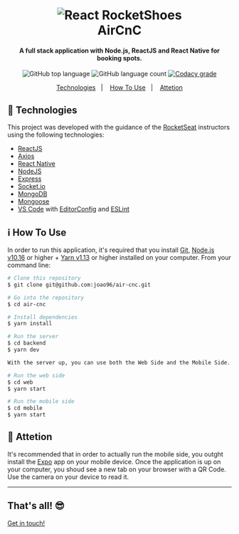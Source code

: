 <h1 align="center">
    <img alt="React RocketShoes" src="https://arturkilldragon.files.wordpress.com/2019/06/omnistack-wallpaper-1920x1080.png" />
    <br>
    AirCnC
</h1>

<h4 align="center">
  A full stack application with Node.js, ReactJS and React Native for booking spots.
</h4>
<p align="center">
  <img alt="GitHub top language" src="https://img.shields.io/badge/javascript-88.9%25-yellow">

  <img alt="GitHub language count" src="https://img.shields.io/badge/languages-3-blue">

  <a href="https://www.codacy.com/manual/joao96/air-cnc?utm_source=github.com&amp;utm_medium=referral&amp;utm_content=joao96/air-cnc&amp;utm_campaign=Badge_Grade">
    <img alt="Codacy grade" src="https://img.shields.io/badge/code%20quality-A-brightgreen">
  </a>
</p>

<p align="center">
  <a href="#checkered_flag-technologies">Technologies</a>&nbsp;&nbsp;&nbsp;|&nbsp;&nbsp;&nbsp;
  <a href="#information_source-how-to-use">How To Use</a>&nbsp;&nbsp;&nbsp;|&nbsp;&nbsp;&nbsp;
  <a href="#rotating_light-attetion">Attetion</a>
</p>

## :checkered_flag: Technologies

This project was developed with the guidance of the [RocketSeat](https://rocketseat.com.br/) instructors using the following technologies:

-   [ReactJS](https://reactjs.org/)
-   [Axios](https://github.com/axios/axios)
-   [React Native](https://facebook.github.io/react-native/)
-   [NodeJS](https://nodejs.org/en/)
-   [Express](https://expressjs.com/pt-br/)
-   [Socket.io](https://socket.io/)
-   [MongoDB](https://www.mongodb.com/)
-   [Mongoose](https://mongoosejs.com/)
-   [VS Code][vc] with [EditorConfig][vceditconfig] and [ESLint][vceslint]

## :information_source: How To Use

In order to run this application, it's required that you install [Git](https://git-scm.com), [Node.js v10.16][nodejs] or higher + [Yarn v1.13][yarn] or higher installed on your computer. From your command line:

```bash
# Clone this repository
$ git clone git@github.com:joao96/air-cnc.git

# Go into the repository
$ cd air-cnc

# Install dependencies
$ yarn install

# Run the server
$ cd backend
$ yarn dev

With the server up, you can use both the Web Side and the Mobile Side.

# Run the web side
$ cd web
$ yarn start

# Run the mobile side
$ cd mobile
$ yarn start
```

## :rotating_light: Attetion
It's recommended that in order to actually run the mobile side, you outght install the [Expo](https://expo.io/) app on your mobile device. Once the application is up on your computer, you shoud see a new tab on your browser with a QR Code. Use the camera on your device to read it.

---
## That's all! 😎

[Get in touch!](https://www.linkedin.com/in/jvpoletti/)

[nodejs]: https://nodejs.org/
[yarn]: https://yarnpkg.com/
[vc]: https://code.visualstudio.com/
[vceditconfig]: https://marketplace.visualstudio.com/items?itemName=EditorConfig.EditorConfig
[vceslint]: https://marketplace.visualstudio.com/items?itemName=dbaeumer.vscode-eslint

